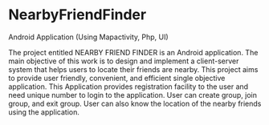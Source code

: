 # NearbyFriendFinder
Android Application (Using Mapactivity, Php, UI)

The project entitled NEARBY FRIEND FINDER is an Android application. The main objective of this work is to design and implement a client-server system that helps users to locate their friends are nearby. This project aims to provide user friendly, convenient, and efficient single objective application. This Application provides registration facility to the user and need unique number to login to the application. User can create group, join group, and exit group. User can also know the location of the nearby friends using the application.    

